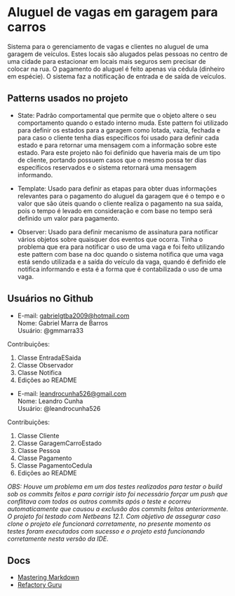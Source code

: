 # Aluguel de vagas em garagem para carros

Sistema para o gerenciamento de vagas e clientes no aluguel de uma garagem de veículos. Estes locais são alugados pelas pessoas no centro de uma cidade para estacionar em locais mais seguros sem precisar de colocar na rua. O pagamento do aluguel é feito apenas via cédula (dinheiro em espécie). O sistema faz a notificação de entrada e de saída de veículos.

## Patterns usados no projeto

- State: Padrão comportamental que permite que o objeto altere o seu comportamento quando o estado interno muda. Este pattern foi utilizado para definir os estados para a garagem como lotada, vazia, fechada e para caso o cliente tenha dias específicos foi usado para definir cada estado e para retornar uma mensagem com a informação sobre este estado. Para este projeto não foi definido que haveria mais de um tipo de cliente, portando possuem casos que o mesmo possa ter dias específicos reservados e o sistema retornará uma mensagem informando.
   
- Template: Usado para definir as etapas para obter duas informações relevantes para o pagamento do aluguel da garagem que é o tempo e o valor que são úteis quando o cliente realiza o pagamento na sua saída, pois o tempo é levado em consideração e com base no tempo será definido um valor para pagamento.

- Observer: Usado para definir mecanismo de assinatura para notificar vários objetos sobre quaisquer dos eventos que ocorra. Tinha o problema que era para notificar o uso de uma vaga e foi feito utilizando este pattern com base na doc quando o sistema notifica que uma vaga está sendo utilizada e a saída do veículo da vaga, quando é definido ele notifica informando e esta é a forma que é contabilizada o uso de uma vaga.

## Usuários no Github

- E-mail: gabrielgtba2009@hotmail.com  
  Nome: Gabriel Marra de Barros   
  Usuário: @gmmarra33  

Contribuições:

1. Classe EntradaESaida
1. Classe Observador
1. Classe Notifica
1. Edições ao README

- E-mail: leandrocunha526@gmail.com   
  Nome: Leandro Cunha   
  Usuário: @leandrocunha526

Contribuições:

1. Classe Cliente
1. Classe GaragemCarroEstado
1. Classe Pessoa
1. Classe Pagamento
1. Classe PagamentoCedula
1. Edições ao README

_OBS: Houve um problema em um dos testes realizados para testar o build sob os commits feitos e para corrigir isto foi necessário forçar um push que conflitava com todos os outros commits após o teste e ocorreu automaticamente que causou a exclusão dos commits feitos anteriormente. O projeto foi testado com Netbeans 12.1. Com objetivo de assegurar caso clone o projeto ele funcionará corretamente, no presente momento os testes foram executados com sucesso e o projeto está funcionando corretamente nesta versão da IDE._

## Docs

- [Mastering Markdown](https://guides.github.com/features/mastering-markdown/)
- [Refactory Guru](https://refactoring.guru/pt-br/design-patterns)
